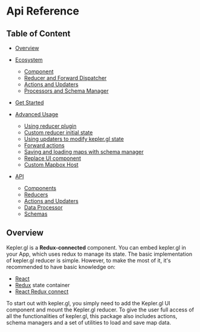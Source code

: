 # Api Reference

## Table of Content

-  [Overview](#overview)
-  [Ecosystem][ecosystem]
    - [Component][component]
    - [Reducer and Forward Dispatcher][reducer-and-forward-dispatcher]
    - [Actions and Updaters][actions-and-updaters]
    - [Processors and Schema Manager][processors-and-schema-manager]

-  [Get Started][get-started]

-  [Advanced Usage][advanced-usage]
    - [Using reducer plugin][reducer-plugin]
    - [Custom reducer initial state][custom-initial-state]
    - [Using updaters to modify kepler.gl state][using-updaters]
    - [Forward actions][forward-actions]
    - [Saving and loading maps with schema manager][saving-loading-w-schema]
    - [Replace UI component][replace-ui-component]
    - [Custom Mapbox Host][custom-mapbox-host]

-  [API]()
    - [Components][components]
    - [Reducers][reducers]
    - [Actions and Updaters][actions-updaters]
    - [Data Processor][processors]
    - [Schemas][schemas]

## Overview

Kepler.gl is a __Redux-connected__ component. You can embed kepler.gl in your App, which uses redux to manage its state. The basic implementation of kepler.gl reducer is simple. However, to make the most of it, it's recommended to have basic knowledge on:

- [React][react]
- [Redux][redux] state container
- [React Redux connect][react-redux]

To start out with kepler.gl, you simply need to add the Kepler.gl UI component and mount the Kepler.gl reducer. To give the user full access of all the functionalities of kepler.gl, this package also includes actions, schema managers and a set of utilities to load and save map data.

[ecosystem]: ./ecosystem.md
[get-started]: ./get-started.md
[advanced-usage]: ./advanced-usage.md
[components]: ./components/overview.md
[reducers]: ./reducers/overview.md
[actions-updaters]: ./actions/actions.md
[processors]: ./processors/processors.md
[schemas]: ./schemas/overview.md

[replace-ui-component]: ./advanced-usages/replace-ui-component.md
[custom-initial-state]: ./advanced-usages/custom-initial-state.md
[reducer-plugin]: ./advanced-usages/reducer-plugin.md
[using-updaters]: ./advanced-usages/using-updaters.md
[forward-actions]: ./advanced-usages/forward-actions.md
[saving-loading-w-schema]: ./advanced-usages/saving-loading-w-schema.md
[custom-mapbox-host]: ./advanced-usages/custom-mapbox-host.md
[component]: ./ecosystem.md#component
[reducer-and-forward-dispatcher]: ./ecosystem.md#reducer-and-forward-dispatcher
[actions-and-updaters]: ./ecosystem.md#actions-and-updaters
[processors-and-schema-manager]: ./ecosystem.md#processors-and-schema-manager

[redux]: https://redux.js.org/
[react]: https://reactjs.org/
[react-redux]: https://react-redux.js.org/
